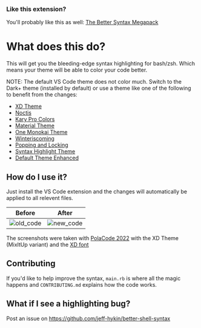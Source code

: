 ### Like this extension?
You'll probably like this as well: [The Better Syntax Megapack](https://marketplace.visualstudio.com/items?itemName=jeff-hykin.better-syntax)

# What does this do?
This will get you the bleeding-edge syntax highlighting for bash/zsh. Which means your theme will be able to color your code better.

NOTE: The default VS Code theme does not color much. Switch to the Dark+ theme (installed by default) or use a theme like one of the following to benefit from the changes:
- [XD Theme](https://marketplace.visualstudio.com/items?itemName=jeff-hykin.xd-theme)
- [Noctis](https://marketplace.visualstudio.com/items?itemName=liviuschera.noctis)
- [Kary Pro Colors](https://marketplace.visualstudio.com/items?itemName=karyfoundation.theme-karyfoundation-themes)
- [Material Theme](https://marketplace.visualstudio.com/items?itemName=Equinusocio.vsc-material-theme)
- [One Monokai Theme](https://marketplace.visualstudio.com/items?itemName=azemoh.one-monokai)
- [Winteriscoming](https://marketplace.visualstudio.com/items?itemName=johnpapa.winteriscoming)
- [Popping and Locking](https://marketplace.visualstudio.com/items?itemName=hedinne.popping-and-locking-vscode)
- [Syntax Highlight Theme](https://marketplace.visualstudio.com/items?itemName=peaceshi.syntax-highlight)
- [Default Theme Enhanced](https://marketplace.visualstudio.com/items?itemName=ms-vscode.cpptools-themes)

## How do I use it?
Just install the VS Code extension and the changes will automatically be applied to all relevent files.

Before                     | After
:-------------------------:|:-------------------------:
| ![old_code](https://user-images.githubusercontent.com/17692058/231317033-b6e1737c-40a1-47e7-8787-c0a3c85452af.png) | ![new_code](https://user-images.githubusercontent.com/17692058/231317056-a1ee36fa-1a77-4f8d-8190-04d4be44100a.png) |


The screenshots were taken with [PolaCode 2022](https://marketplace.visualstudio.com/items?itemName=jeff-hykin.polacode-2019) with the XD Theme (MixItUp variant) and the [XD font](https://github.com/jeff-hykin/xd-font)

## Contributing
If you'd like to help improve the syntax, `main.rb` is where all the magic happens and `CONTRIBUTING.md` explains how the code works.

## What if I see a highlighting bug?
Post an issue on https://github.com/jeff-hykin/better-shell-syntax
